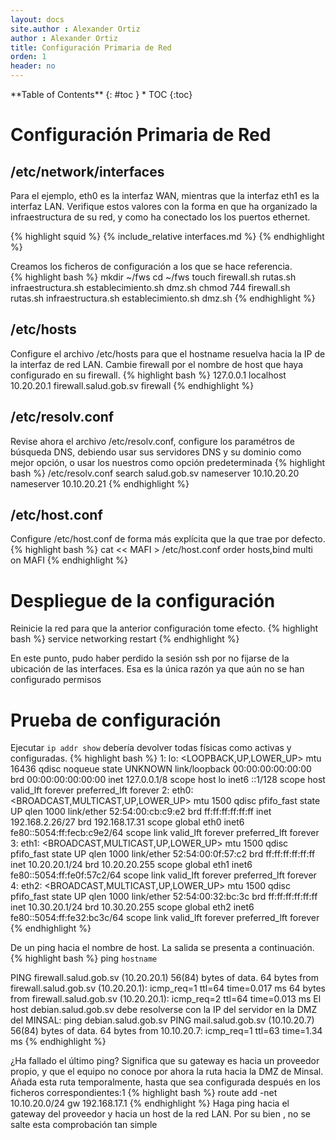 ```yaml
---
layout: docs
site.author : Alexander Ortiz
author : Alexander Ortiz
title: Configuración Primaria de Red
orden: 1
header: no
---
```

<div class="panel radius" markdown="1">
**Table of Contents**
{: #toc }
*  TOC
{:toc}
</div>

# Configuración Primaria de Red

## /etc/network/interfaces
Para el ejemplo, eth0 es la interfaz WAN, mientras que la interfaz eth1 es la interfaz LAN. Verifique estos valores con la forma en que ha organizado la infraestructura de su red, y como ha conectado los los puertos ethernet.

{% highlight squid %}
{% include_relative interfaces.md %}
{% endhighlight %}

Creamos los ficheros de configuración a los que se hace referencia.  
{% highlight bash %}
mkdir ~/fws
cd ~/fws 
touch firewall.sh rutas.sh infraestructura.sh establecimiento.sh dmz.sh
chmod 744 firewall.sh rutas.sh infraestructura.sh establecimiento.sh dmz.sh
{% endhighlight %}

## /etc/hosts
Configure el archivo /etc/hosts para que el hostname resuelva hacia la IP de la interfaz de red LAN. 
Cambie firewall por el nombre de host que haya configurado en su firewall.
{% highlight bash %}
127.0.0.1   localhost
10.20.20.1  firewall.salud.gob.sv   firewall
{% endhighlight %}

## /etc/resolv.conf
Revise ahora el archivo /etc/resolv.conf, configure los paramétros de búsqueda DNS, debiendo usar sus servidores DNS y su dominio como mejor opción, o usar los nuestros como opción predeterminada
{% highlight bash %}
/etc/resolv.conf
search salud.gob.sv 
nameserver 10.10.20.20 
nameserver 10.10.20.21
{% endhighlight %}

## /etc/host.conf
Configure /etc/host.conf de forma más explícita que la que trae por defecto.
{% highlight bash %}
cat << MAFI > /etc/host.conf
order hosts,bind 
multi on 
MAFI
{% endhighlight %}

# Despliegue de la configuración
Reinicie la red para que la anterior configuración tome efecto.
{% highlight bash %}
service networking restart
{% endhighlight %}

En este punto, pudo haber perdido la sesión ssh por no fijarse de la ubicación de las interfaces. Esa es la única razón ya que aún no se han configurado permisos

# Prueba de configuración
Ejecutar `ip addr show` debería devolver todas físicas como activas y configuradas. 
{% highlight bash %}
1: lo: <LOOPBACK,UP,LOWER_UP> mtu 16436 qdisc noqueue state UNKNOWN 
    link/loopback 00:00:00:00:00:00 brd 00:00:00:00:00:00
    inet 127.0.0.1/8 scope host lo
    inet6 ::1/128 scope host 
       valid_lft forever preferred_lft forever
2: eth0: <BROADCAST,MULTICAST,UP,LOWER_UP> mtu 1500 qdisc pfifo_fast state UP qlen 1000
    link/ether 52:54:00:cb:c9:e2 brd ff:ff:ff:ff:ff:ff
    inet 192.168.2.26/27 brd 192.168.17.31 scope global eth0
    inet6 fe80::5054:ff:fecb:c9e2/64 scope link 
       valid_lft forever preferred_lft forever
3: eth1: <BROADCAST,MULTICAST,UP,LOWER_UP> mtu 1500 qdisc pfifo_fast state UP qlen 1000
    link/ether 52:54:00:0f:57:c2 brd ff:ff:ff:ff:ff:ff
    inet 10.20.20.1/24 brd 10.20.20.255 scope global eth1
    inet6 fe80::5054:ff:fe0f:57c2/64 scope link 
       valid_lft forever preferred_lft forever
4: eth2: <BROADCAST,MULTICAST,UP,LOWER_UP> mtu 1500 qdisc pfifo_fast state UP qlen 1000
    link/ether 52:54:00:32:bc:3c brd ff:ff:ff:ff:ff:ff
    inet 10.30.20.1/24 brd 10.30.20.255 scope global eth2
    inet6 fe80::5054:ff:fe32:bc3c/64 scope link 
       valid_lft forever preferred_lft forever
{% endhighlight %}

De un ping hacia el nombre de host. La salida se presenta a continuación.
{% highlight bash %}
ping `hostname`

PING firewall.salud.gob.sv (10.20.20.1) 56(84) bytes of data.
64 bytes from firewall.salud.gob.sv (10.20.20.1): icmp_req=1 ttl=64 time=0.017 ms
64 bytes from firewall.salud.gob.sv (10.20.20.1): icmp_req=2 ttl=64 time=0.013 ms
El host debian.salud.gob.sv debe resolverse con la IP del servidor en la DMZ del MINSAL:
ping debian.salud.gob.sv
PING mail.salud.gob.sv (10.10.20.7) 56(84) bytes of data. 
64 bytes from 10.10.20.7: icmp_req=1 ttl=63 time=1.34 ms
{% endhighlight %}

¿Ha fallado el último ping? Significa que su gateway es hacia un proveedor propio, y que el equipo no conoce por ahora la ruta hacia la DMZ de Minsal. Añada esta ruta temporalmente, hasta que sea configurada después en los ficheros correspondientes:1
{% highlight bash %}
route add -net 10.10.20.0/24 gw 192.168.17.1 
{% endhighlight %}
Haga ping hacia el gateway del proveedor y hacia un host de la red LAN. Por su bien , no se salte esta comprobación tan simple
